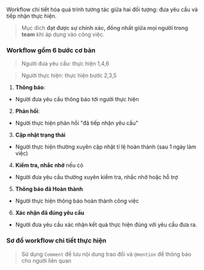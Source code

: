 Workflow chi tiết hóa quá trình tương tác giữa hai đối tượng: đưa yêu cầu và tiếp nhận thực hiện.

> Mục đích **đạt được sự chính xác, đồng nhất giữa mọi người trong team** khi áp dụng vào công việc.

### Workflow gồm 6 bước cơ bản
> Người đưa yêu cầu: thực hiện 1,4,6

> Người thực hiện: thực hiện bước 2,3,5

1. **Thông báo**: 
  - Người đưa yêu cầu thông báo tới người thực hiện

2. **Phản hồi**:  
  - Người thực hiện phản hồi "đã tiếp nhận yêu cầu"

3. **Cập nhật trạng thái**
 - Người thực hiện thường xuyên cập nhật tỉ lệ hoàn thành (sau 1 ngày làm việc)

4. **Kiểm tra,  nhắc nhở** nếu có
 - Người đưa yêu cầu thường xuyên kiểm tra, nhắc nhở hoặc hỗ trợ 

5. **Thông báo đã Hoàn thành**
 - Người thực hiện thông báo hoàn thành công việc

6. **Xác nhận đã đúng yêu cầu** 
 - Người đưa yêu cầu xác nhận kết quả thực hiện đúng với yêu cầu đưa ra.



### Sơ đồ workflow chi tiết thực hiện

> Sử dụng `Comment` để lưu nội dung trao đổi  và `@mention` để thông báo cho người liên quan

